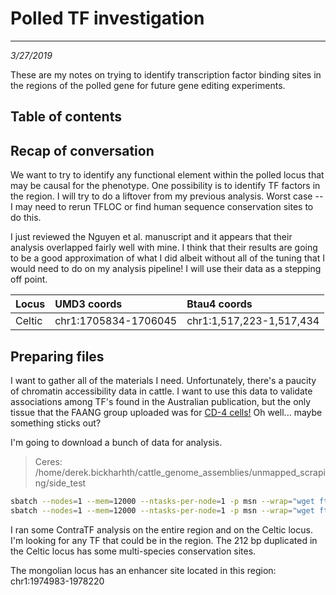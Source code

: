 # Polled TF investigation
---
*3/27/2019*

These are my notes on trying to identify transcription factor binding sites in the regions of the polled gene for future gene editing experiments.

## Table of contents


## Recap of conversation

We want to try to identify any functional element within the polled locus that may be causal for the phenotype. One possibility is to identify TF factors in the region. I will try to do a liftover from my previous analysis. Worst case -- I may need to rerun TFLOC or find human sequence conservation sites to do this.

I just reviewed the Nguyen et al. manuscript and it appears that their analysis overlapped fairly well with mine. I think that their results are going to be a good approximation of what I did albeit without all of the tuning that I would need to do on my analysis pipeline! I will use their data as a stepping off point. 

| Locus | UMD3 coords | Btau4 coords |
|:--- | :--- | :--- |
|Celtic | chr1:1705834-1706045 | chr1:1,517,223-1,517,434 |

## Preparing files

I want to gather all of the materials I need. Unfortunately, there's a paucity of chromatin accessibility data in cattle. I want to use this data to validate associations among TF's found in the Australian publication, but the only tissue that the FAANG group uploaded was for [CD-4 cells!](https://www.ebi.ac.uk/ena/data/view/ERX2628476) Oh well... maybe something sticks out? 

I'm going to download a bunch of data for analysis.

> Ceres: /home/derek.bickharhth/cattle_genome_assemblies/unmapped_scraping/side_test

```bash
sbatch --nodes=1 --mem=12000 --ntasks-per-node=1 -p msn --wrap="wget ftp://ftp.sra.ebi.ac.uk/vol1/fastq/ERR261/000/ERR2611830/ERR2611830_1.fastq.gz"
sbatch --nodes=1 --mem=12000 --ntasks-per-node=1 -p msn --wrap="wget ftp://ftp.sra.ebi.ac.uk/vol1/fastq/ERR261/000/ERR2611830/ERR2611830_2.fastq.gz"
```

I ran some ContraTF analysis on the entire region and on the Celtic locus. I'm looking for any TF that could be in the region. The 212 bp duplicated in the Celtic locus has some multi-species conservation sites.

The mongolian locus has an enhancer site located in this region: chr1:1974983-1978220 